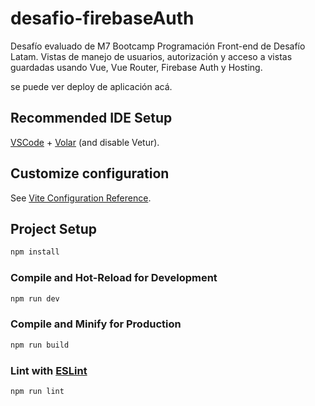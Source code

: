# desafio-firebaseAuth

Desafío evaluado de M7 Bootcamp Programación Front-end de Desafío Latam. Vistas de manejo de usuarios, autorización y acceso a vistas guardadas usando Vue, Vue Router, Firebase Auth y Hosting.

se puede ver deploy de aplicación acá.

## Recommended IDE Setup

[VSCode](https://code.visualstudio.com/) + [Volar](https://marketplace.visualstudio.com/items?itemName=Vue.volar) (and disable Vetur).

## Customize configuration

See [Vite Configuration Reference](https://vitejs.dev/config/).

## Project Setup

```sh
npm install
```

### Compile and Hot-Reload for Development

```sh
npm run dev
```

### Compile and Minify for Production

```sh
npm run build
```

### Lint with [ESLint](https://eslint.org/)

```sh
npm run lint
```
